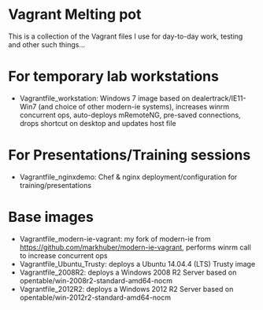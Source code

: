# Vagrant Melting pot
This is a collection of the Vagrant files I use for day-to-day work, testing and other such things...

# For temporary lab workstations
* Vagrantfile_workstation: Windows 7 image based on dealertrack/IE11-Win7 (and choice of other modern-ie systems), increases winrm concurrent ops, auto-deploys mRemoteNG, pre-saved connections, drops shortcut on desktop and updates host file

# For Presentations/Training sessions
* Vagrantfile_nginxdemo: Chef & nginx deployment/configuration for training/presentations

# Base images
* Vagrantfile_modern-ie-vagrant: my fork of modern-ie from https://github.com/markhuber/modern-ie-vagrant, performs winrm call to increase concurrent ops
* Vagrantfile_Ubuntu_Trusty: deploys a Ubuntu 14.04.4 (LTS) Trusty image
* Vagrantfile_2008R2: deploys a Windows 2008 R2 Server based on opentable/win-2008r2-standard-amd64-nocm
* Vagrantfile_2012R2: deploys a Windows 2012 R2 Server based on opentable/win-2012r2-standard-amd64-nocm